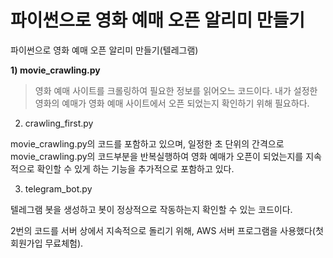 # 파이썬으로 영화 예매 오픈 알리미 만들기
파이썬으로 영화 예매 오픈 알리미 만들기(텔레그램)

**1) movie_crawling.py**

> 영화 예매 사이트를 크롤링하여 필요한 정보를 읽어오느 코드이다.
> 내가 설정한 영화의 예매가 영화 예매 사이트에서 오픈 되었는지 확인하기 위해 필요하다.

2) crawling_first.py

movie_crawling.py의 코드를 포함하고 있으며,
일정한 초 단위의 간격으로 movie_crawling.py의 코드부분을 반복실행하여
영화 예매가 오픈이 되었는지를 지속적으로 확인할 수 있게 하는 기능을 추가적으로 포함하고 있다.

3) telegram_bot.py

텔레그램 봇을 생성하고 봇이 정상적으로 작동하는지 확인할 수 있는 코드이다.


2번의 코드를 서버 상에서 지속적으로 돌리기 위해, AWS 서버 프로그램을 사용했다(첫 회원가입 무료체험).
